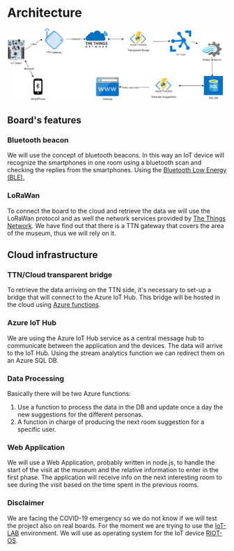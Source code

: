 # Architecture
![Diagram](https://raw.githubusercontent.com/LuigiSigillo/IotBigProject/master/first_presentation/Architecture/Images/Architecture_diagram.png)

## Board's features

### Bluetooth beacon
We will use the concept of bluetooth beacons. In this way an IoT device will recognize the smartphones in one room using a bluetooth scan and checking the replies from the smartphones.
Using the [Bluetooth Low Energy (BLE).](https://doc.riot-os.org/group__ble.html#details)
### LoRaWan
To connect the board to the cloud and retrieve the data we will use the LoRaWan protocol and as well the network services provided by [The Things Network](https://www.thethingsnetwork.org/). We have find out that there is a TTN gateway that covers the area of the museum, thus we will rely on it.

## Cloud infrastructure

### TTN/Cloud transparent bridge
To retrieve the data arriving on the TTN side, it's necessary to set-up a bridge that will connect to the Azure IoT Hub. This bridge will be hosted in the cloud using [Azure functions](https://azure.microsoft.com/en-us/services/functions/).
### Azure IoT Hub
We are using the Azure IoT Hub service as a central message hub to communicate between the application and the devices. The data will arrive to the IoT Hub. Using the stream analytics function we can redirect them on an Azure SQL DB.
### Data Processing
Basically there will be two Azure functions:
1. Use a function to process the data in the DB and update once a day the new suggestions for the different personas.
2. A function in charge of producing the next room suggestion for a specific user.
### Web Application
We will use a Web Application, probably written in node.js, to handle the start of the visit at the museum and the relative information to enter in the first phase. 
The application will receive info on the next interesting room to see during the visit based on the time spent in the previous rooms.

### Disclaimer
We are facing the COVID-19 emergency so we do not know if we will test the project also on real boards. For the moment we are trying to use the [IoT-LAB](https://www.iot-lab.info/) environment.
We will use as operating system for the IoT device [RIOT-OS](https://riot-os.org/).

